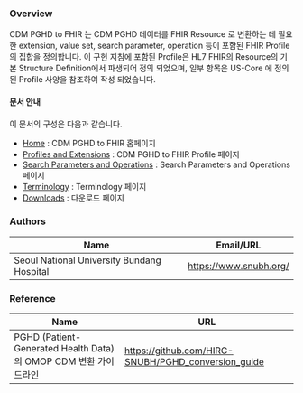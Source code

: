 ### Overview

CDM PGHD to FHIR 는 CDM PGHD 데이터를 FHIR Resource 로 변환하는 데 필요한 extension, value set, search parameter, operation 등이 포함된 FHIR Profile 의 집합을 정의합니다.
이 구현 지침에 포함된 Profile은 HL7 FHIR의 Resource의 기본 Structure Definition에서 파생되어 정의 되었으며, 일부 항목은 US-Core 에 정의된 Profile 사양을 참조하여 작성 되었습니다.

#### 문서 안내

이 문서의 구성은 다음과 같습니다.

- [Home](index.html) : CDM PGHD to FHIR 홈페이지
- [Profiles and Extensions](profiles_and_extensions.html) : CDM PGHD to FHIR Profile 페이지
- [Search Parameters and Operations](search_parameters_and_operations.html) : Search Parameters and Operations 페이지
- [Terminology](terminology.html) : Terminology 페이지
- [Downloads](downloads.html) : 다운로드 페이지

### Authors

<table>
<thead>
<tr>
<th>Name</th>
<th>Email/URL</th>
</tr>
</thead>
<tbody>
<tr>
<td>Seoul National University Bundang Hospital</td>
<td><a href="https://www.snubh.org/" target="_new">https://www.snubh.org/</a></td>
</tr>
</tbody>
</table>

### Reference

<table>
<thead>
<tr>
<th>Name</th>
<th>URL</th>
</tr>
</thead>
<tbody>
<tr>
<td>PGHD (Patient-Generated Health Data)의 OMOP CDM 변환 가이드라인</td>
<td><a href="https://github.com/HIRC-SNUBH/PGHD_conversion_guide" target="_new">https://github.com/HIRC-SNUBH/PGHD_conversion_guide</a></td>
</tr>
</tbody>
</table>